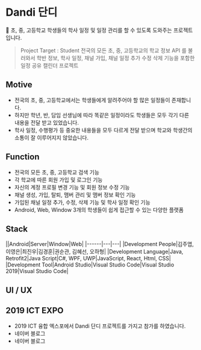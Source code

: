 # Dandi 단디
&#128198; 초, 중, 고등학교 학생들의 학사 일정 및 일정 관리를 할 수 있도록 도와주는 프로젝트입니다.
> Project Target : Student
> 전국의 모든 초, 중, 고등학교의 학교 정보 API 를 불러와서
> 학반 정보, 학사 일정, 채널 가입, 채널 일정 추가 수정 삭제 기능을 포함한 일정 공유 캘린더 프로젝트

## Motive
- 전국의 초, 중, 고등학교에서는 학생들에게 알려주어야 할 많은 일정들이 존재합니다.
- 하지만 학년, 반, 담임 선생님에 따라 똑같은 일정이라도 학생들은 모두 각기 다른 내용을 전달 받고 있었습니다.
- 학사 일정, 수행평가 등 중요한 내용들을 모두 다르게 전달 받으며 학교와 학생간의 소통이 잘 이루어지지 않았습니다.

## Function
- 전국의 모든 초, 중, 고등학교 검색 기능
- 각 학교에 따른 회원 가입 및 로그인 기능
- 자신의 계정 프로필 변경 기능 및 회원 정보 수정 기능
- 채널 생성, 가입, 탈퇴, 맴버 관리 및 맴버 정보 확인 기능
- 가입된 채널 일정 추가, 수정, 삭제 기능 및 학사 일정 확인 기능
- Android, Web, Window 3개의 학생들이 쉽게 접근할 수 있는 다양한 플랫폼

## Stack
||Android|Server|Window|Web|
|------|---|---|
|Development People|김주엽, 이영은|최진우|김경훈|권순관, 김혜선, 오하형|
|Development Language|Java, Retrofit2|Java Script|C#, WPF, UWP|JavaScript, React, Html, CSS|
|Development Tool|Android Studio|Visual Studio Code|Visual Studio 2019|Visual Studio Code|

## UI / UX

## 2019 ICT EXPO
- 2019 ICT 융합 엑스포에서 Dandi 단디 프로젝트를 가지고 참가를 하였습니다.
- 네이버 블로그 
- 네이버 블로그
